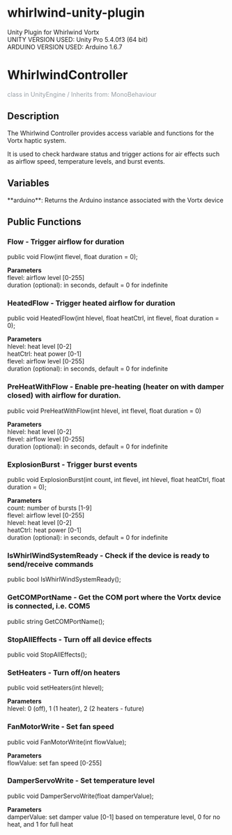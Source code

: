 # whirlwind-unity-plugin
Unity Plugin for Whirlwind Vortx<br/>
UNITY VERSION USED: Unity Pro 5.4.0f3 (64 bit)<br/>
ARDUINO VERSION USED: Arduino 1.6.7<br/>

<h1>WhirlwindController</h1>
<p style="color: #99a0a7;">class in UnityEngine / Inherits from: MonoBehaviour</p>

<h2>Description</h2>
The Whirlwind Controller provides access variable and functions for the Vortx haptic system.<br>

It is used to check hardware status and trigger actions for air effects such as airflow speed, temperature levels, and burst events.<br>

<h2>Variables</h2>
**arduino**:  Returns the Arduino instance associated with the Vortx device

<h2>Public Functions</h2>

<h3>Flow - Trigger airflow for duration</h3>
public void Flow(int flevel, float duration = 0);<br>

__Parameters__<br>
flevel: airflow level [0-255]<br>
duration (optional): in seconds, default = 0 for indefinite<br>

<h3>HeatedFlow - Trigger heated airflow for duration</h3>
public void HeatedFlow(int hlevel, float heatCtrl, int flevel, float duration = 0);<br>

__Parameters__<br>
hlevel: heat level [0-2]<br>
heatCtrl: heat power [0-1]<br>
flevel: airflow level [0-255]<br>
duration (optional): in seconds, default = 0 for indefinite<br>

<h3>PreHeatWithFlow - Enable pre-heating (heater on with damper closed) with airflow for duration.</h3>
public void PreHeatWithFlow(int hlevel, int flevel, float duration = 0)<br>

__Parameters__<br>
hlevel: heat level [0-2]<br>
flevel: airflow level [0-255]<br>
duration (optional): in seconds, default = 0 for indefinite<br>

<h3>ExplosionBurst - Trigger burst events</h3>
public void ExplosionBurst(int count, int flevel, int hlevel, float heatCtrl, float duration = 0);<br>

__Parameters__<br>
count: number of bursts [1-9]<br>
flevel: airflow level [0-255]<br>
hlevel: heat level [0-2]<br>
heatCtrl: heat power [0-1]<br>
duration (optional): in seconds, default = 0 for indefinite<br>

<h3>IsWhirlWindSystemReady - Check if the device is ready to send/receive commands</h3>
public bool IsWhirlWindSystemReady();<br>

<h3>GetCOMPortName - Get the COM port where the Vortx device is connected, i.e. COM5</h3>
public string GetCOMPortName();<br>

<h3>StopAllEffects - Turn off all device effects</h3>
public void StopAllEffects();<br>

<h3>SetHeaters - Turn off/on heaters</h3>
public void setHeaters(int hlevel);<br>

__Parameters__<br>
hlevel: 0 (off), 1 (1 heater), 2 (2 heaters - future)<br>

<h3>FanMotorWrite - Set fan speed</h3>
public void FanMotorWrite(int flowValue);<br>

__Parameters__<br>
flowValue: set fan speed [0-255]<br>

<h3>DamperServoWrite - Set temperature level</h3>
public void DamperServoWrite(float damperValue);<br>

__Parameters__<br>
damperValue: set damper value [0-1] based on temperature level, 0 for no heat, and 1 for full heat<br>
